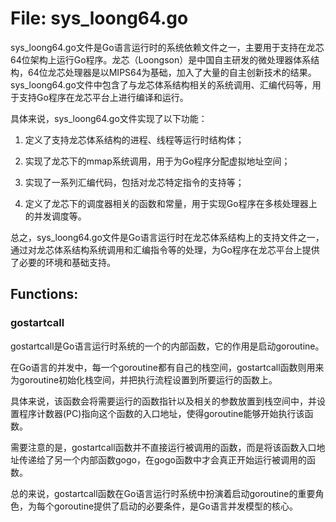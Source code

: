 # File: sys_loong64.go

sys_loong64.go文件是Go语言运行时的系统依赖文件之一，主要用于支持在龙芯64位架构上运行Go程序。龙芯（Loongson）是中国自主研发的微处理器体系结构，64位龙芯处理器是以MIPS64为基础，加入了大量的自主创新技术的结果。sys_loong64.go文件中包含了与龙芯体系结构相关的系统调用、汇编代码等，用于支持Go程序在龙芯平台上进行编译和运行。

具体来说，sys_loong64.go文件实现了以下功能：

1. 定义了支持龙芯体系结构的进程、线程等运行时结构体；

2. 实现了龙芯下的mmap系统调用，用于为Go程序分配虚拟地址空间；

3. 实现了一系列汇编代码，包括对龙芯特定指令的支持等；

4. 定义了龙芯下的调度器相关的函数和常量，用于实现Go程序在多核处理器上的并发调度等。

总之，sys_loong64.go文件是Go语言运行时在龙芯体系结构上的支持文件之一，通过对龙芯体系结构系统调用和汇编指令等的处理，为Go程序在龙芯平台上提供了必要的环境和基础支持。

## Functions:

### gostartcall

gostartcall是Go语言运行时系统的一个的内部函数，它的作用是启动goroutine。 

在Go语言的并发中，每一个goroutine都有自己的栈空间，gostartcall函数则用来为goroutine初始化栈空间，并把执行流程设置到所要运行的函数上。

具体来说，该函数会将需要运行的函数指针以及相关的参数放置到栈空间中，并设置程序计数器(PC)指向这个函数的入口地址，使得goroutine能够开始执行该函数。

需要注意的是，gostartcall函数并不直接运行被调用的函数，而是将该函数入口地址传递给了另一个内部函数gogo，在gogo函数中才会真正开始运行被调用的函数。 

总的来说，gostartcall函数在Go语言运行时系统中扮演着启动goroutine的重要角色，为每个goroutine提供了启动的必要条件，是Go语言并发模型的核心。



